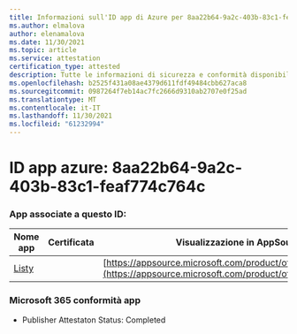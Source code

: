 ```yaml
---
title: Informazioni sull'ID app di Azure per 8aa22b64-9a2c-403b-83c1-feaf774c764c
ms.author: elmalova
author: elenamalova
ms.date: 11/30/2021
ms.topic: article
ms.service: attestation
certification_type: attested
description: Tutte le informazioni di sicurezza e conformità disponibili per 8aa22b64-9a2c-403b-83c1-feaf774c764c.
ms.openlocfilehash: b2525f431a08ae4379d611fdf49484cbb627aca8
ms.sourcegitcommit: 0987264f7eb14ac7fc2666d9310ab2707e0f25ad
ms.translationtype: MT
ms.contentlocale: it-IT
ms.lasthandoff: 11/30/2021
ms.locfileid: "61232994"
---
```

# <a name="azure-app-id-8aa22b64-9a2c-403b-83c1-feaf774c764c"></a>ID app azure: 8aa22b64-9a2c-403b-83c1-feaf774c764c


### <a name="apps-associated-with-this-id"></a>App associate a questo ID:
| **Nome app** | **Certificata** | **Visualizzazione in AppSource** |
|--------------|---------------|-----------------------|
| [Listy](https://docs.microsoft.com/microsoft-365-app-certification/forward/WA200000798) |  | [https://appsource.microsoft.com/product/office/WA200000798](https://appsource.microsoft.com/product/office/WA200000798) |

### <a name="microsoft-365-app-compliance-status"></a>Microsoft 365 conformità app
- Publisher Attestaton Status: Completed
